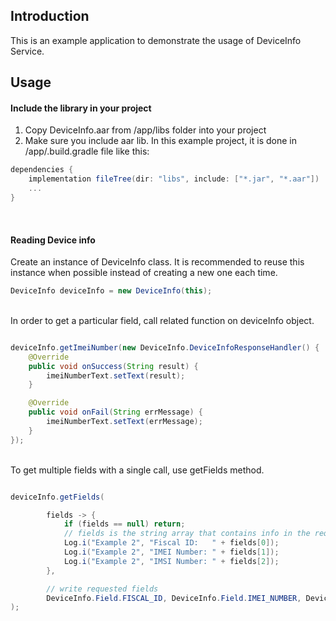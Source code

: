 ## Introduction

This is an example application to demonstrate the usage of DeviceInfo Service. 

## Usage

#### Include  the library in your project

 1) Copy DeviceInfo.aar from /app/libs folder into your project  
 2) Make sure you include aar lib. In this example project, it is done in /app/.build.gradle file like this:

```groovy
dependencies {
    implementation fileTree(dir: "libs", include: ["*.jar", "*.aar"])
    ...
}
```
<br/>

#### Reading Device info

Create an instance of DeviceInfo class. It is recommended to reuse this instance when possible instead of creating a new one each time.

```java
DeviceInfo deviceInfo = new DeviceInfo(this);
```

<br/>
In order to get a particular field, call related function on deviceInfo object.

```java

deviceInfo.getImeiNumber(new DeviceInfo.DeviceInfoResponseHandler() {
    @Override
    public void onSuccess(String result) {
        imeiNumberText.setText(result);
    }

    @Override
    public void onFail(String errMessage) {
        imeiNumberText.setText(errMessage);
    }
});
```

<br/>
To get multiple fields with a single call, use getFields method.

```java

deviceInfo.getFields(

        fields -> {
            if (fields == null) return;
            // fields is the string array that contains info in the requested order
            Log.i("Example 2", "Fiscal ID:   " + fields[0]);
            Log.i("Example 2", "IMEI Number: " + fields[1]);
            Log.i("Example 2", "IMSI Number: " + fields[2]);
        },

        // write requested fields
        DeviceInfo.Field.FISCAL_ID, DeviceInfo.Field.IMEI_NUMBER, DeviceInfo.Field.IMSI_NUMBER
);
```